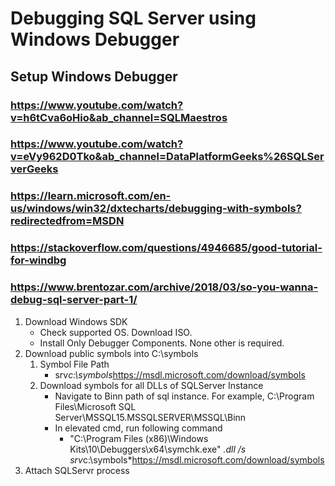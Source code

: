 # Debugging SQL Server using Windows Debugger

## Setup Windows Debugger
### https://www.youtube.com/watch?v=h6tCva6oHio&ab_channel=SQLMaestros
### https://www.youtube.com/watch?v=eVy962D0Tko&ab_channel=DataPlatformGeeks%26SQLServerGeeks
### https://learn.microsoft.com/en-us/windows/win32/dxtecharts/debugging-with-symbols?redirectedfrom=MSDN
### https://stackoverflow.com/questions/4946685/good-tutorial-for-windbg
### https://www.brentozar.com/archive/2018/03/so-you-wanna-debug-sql-server-part-1/


1. Download Windows SDK
   - Check supported OS. Download ISO.
   - Install Only Debugger Components. None other is required.
2. Download public symbols into C:\symbols
   1. Symbol File Path
      - srv*c:\symbols*https://msdl.microsoft.com/download/symbols
   2. Download symbols for all DLLs of SQLServer Instance
      - Navigate to Binn path of sql instance. For example, C:\Program Files\Microsoft SQL Server\\MSSQL15.MSSQLSERVER\\MSSQL\Binn
      - In elevated cmd, run following command
        - "C:\Program Files (x86)\Windows Kits\10\Debuggers\x64\symchk.exe" *.dll /s srv*c:\symbols*https://msdl.microsoft.com/download/symbols
3. Attach SQLServr process

## 
